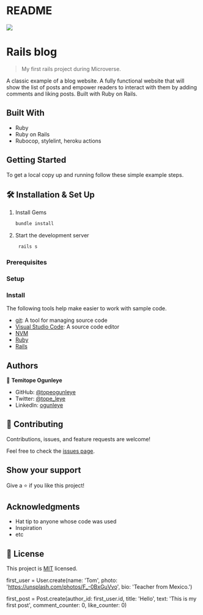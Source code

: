 # README
![](https://img.shields.io/badge/Microverse-blueviolet)

# Rails blog

> My first rails project during Microverse.

A classic example of a blog website. A fully functional website that will show the list of posts and empower readers to interact with them by adding comments and liking posts. Built with Ruby on Rails.

## Built With

- Ruby
- Ruby on Rails
- Rubocop, stylelint, heroku actions

## Getting Started

To get a local copy up and running follow these simple example steps.
## 🛠 Installation & Set Up

1. Install Gems

   ```sh
   bundle install
   ```

2. Start the development server

   ```sh
    rails s
   ```


### Prerequisites

### Setup

### Install
The following tools help make easier to work with sample code.

- [git](https://git-scm.com/downloads): A tool for managing source code
- [Visual Studio Code](https://code.visualstudio.com/): A source code editor
- [NVM](https://github.com/nvm-sh/nvm)
- [Ruby](https://www.ruby-lang.org/en/documentation/installation/)
- [Rails](https://www.digitalocean.com/community/tutorials/how-to-install-ruby-on-rails-with-rbenv-on-ubuntu-20-04)

## Authors

👤 **Temitope Ogunleye**

- GitHub: [@topeogunleye](https://github.com/topeogunleye)
- Twitter: [@tope_leye](https://twitter.com/tope_leye)
- LinkedIn: [ogunleye](https://linkedin.com/in/ogunleye)

## 🤝 Contributing

Contributions, issues, and feature requests are welcome!

Feel free to check the [issues page](../../issues/).

## Show your support

Give a ⭐️ if you like this project!

## Acknowledgments

- Hat tip to anyone whose code was used
- Inspiration
- etc

## 📝 License

This project is [MIT](./MIT.md) licensed.

first_user = User.create(name: 'Tom', photo: 'https://unsplash.com/photos/F_-0BxGuVvo', bio: 'Teacher from Mexico.')

first_post = Post.create(author_id: first_user.id, title: 'Hello', text: 'This is my first post', comment_counter: 0, like_counter: 0)









